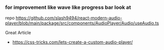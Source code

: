 ### for improvement like wave like progress bar look at 
repo https://github.com/slash9494/react-modern-audio-player/blob/main/package/src/components/AudioPlayer/Audio/useAudio.ts

Great Article 
- https://css-tricks.com/lets-create-a-custom-audio-player/